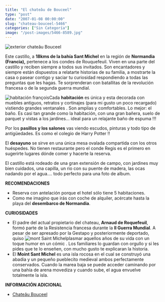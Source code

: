 ```yaml
---
title: "El chateâu de Bouceel"
type: "post"
date: "2007-01-08 00:00:00"
slug: "chateau-bouceel-5466"
categories: ["Sin Categoría"]
image: "/post-images/5466-8589.jpg"
---
```


![exterior chateâu Bouceel](/post-images/5466-8589.jpg "exterior chateâu Bouceel") 

Este castillo, a **18kms de la bahía Sant Michel** en la región de **Normandia (Francia),** pertenece a los condes de Rouquefeuil. Viven en una parte del castillo y reciben siempre a todos sus invitados. Son encantadores y siempre están dispuestos a relatarte historias de su familia, a mostrarte la casa o pasear contigo y saciar tu curiosidad respondiendo a todas las preguntas que les hagas. Te sorprenderan con batallitas de la revolución francesa o de la segunda guerra mundial.

![habitación françois](/post-images/5466-8591.jpg "habitación françois")Cada **habitación** es única y esta decorada con muebles antiguos, retratos y cortinajes (para mi gusto un poco recargado) vistiendo grandes ventanales . Son amplias y comfortables. Lo mejor: el baño. Es casi tan grande como la habitación, con una gran bañera, suelo de parquet y vistas a los jardines... ideal para un relajante baño de espuma !!!

Por los **pasillos y los salones** vas viendo escudos, pinturas y todo tipo de antigüedades. Es como el colegio de Harry Potter !!

El **desayuno** se sirve en una única mesa ovalada compartida con los otros huéspedes. No tienen restaurante pero el conde Regis es el primero en sugerirte lugares dónde comer y hacerte la reserva.

El castillo está rodeado de una gran extensión de campo, con jardines muy bien cuidados, una capilla, un rio con su puente de madera, las ocas nadando por el agua.... todo perfecto para una foto de album.

**RECOMENDACIONES**

- Reserva con antelación porque el hotel sólo tiene 5 habitaciones.
- Como me imagino que irás con coche de alquiler, acércate hasta la playa del **desembarco de Normandia**.

**CURIOSIDADES**

- El padre del actual propietario del chateau, **Arnaud de Roquefeuil**, formó parte de la Resistencia francesa durante la **II Guerra Mundial**. A pesar de ser apresado por la Gestapo y posteriormente deportado, quiso ![mont Saint Michel](/post-images/5466-8588.jpg "mont Saint Michel")plasmar aquellos años de su vida con un toque humor en un cómic . Los familiares lo guardan con orgullo y si les pides que te lo enseñen, con mucho gusto te explicaran la historia.
- El **Moint Sant Michel** es una isla rocosa en el cual se construyó una abadia y un pequeño pueblecito medieval ambos perfectamente conservados. Cuando la marea baja se puede acceder caminando por una bahía de arena movediza y cuando sube, el agua envuelve totalmente la isla.

**INFORMACIÓN ADICIONAL**

- [Chateâu Bouceel](http://www.chateaudebouceel.com)